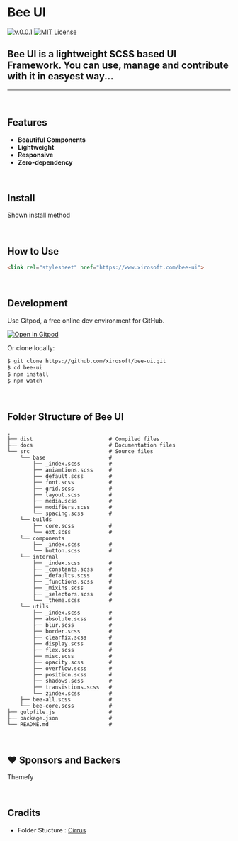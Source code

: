 # **Bee UI**
  [![v.0.0.1](https://img.shields.io/badge/Bee%20UI-0.0.1-blue.svg)](https://github.com/xirosoft/bee-ui)
  [![MIT License](https://img.shields.io/badge/license-MIT-orange.svg)](https://opensource.org/licenses/MIT)

 **Bee UI** is a lightweight **SCSS** based UI Framework. You can use, manage and contribute with it in easyest way... 
---
---
<br>

## Features
- **Beautiful Components**
- **Lightweight**
- **Responsive**
- **Zero-dependency**

<br>

## Install
Shown install method

<br>

## How to Use

```html
<link rel="stylesheet" href="https://www.xirosoft.com/bee-ui">
```
<br>

## Development
Use Gitpod, a free online dev environment for GitHub.

[![Open in Gitpod](https://gitpod.io/button/open-in-gitpod.svg)](https://gitpod.io/#https://github.com/xirosoft/bee-ui)

Or clone locally:
```bash
$ git clone https://github.com/xirosoft/bee-ui.git
$ cd bee-ui
$ npm install
$ npm watch
```
<br>

## Folder Structure  of **Bee UI**
    .
    ├── dist                        # Compiled files
    ├── docs                        # Documentation files
    └── src                         # Source files
        └── base                    #
            ├── _index.scss         #
            ├── aniamtions.scss     #
            ├── default.scss        #
            ├── font.scss           #
            ├── grid.scss           #
            ├── layout.scss         #
            ├── media.scss          #
            ├── modifiers.scss      #
            └── spacing.scss        #
        └── builds
            ├── core.scss           #
            └── ext.scss            #
        └── components
            ├── _index.scss         #
            └── button.scss         #
        └── internal
            ├── _index.scss         #
            ├── _constants.scss     #
            ├── _defaults.scss      #
            ├── _functions.scss     #
            ├── _mixins.scss        #
            ├── _selectors.scss     #
            └── _theme.scss         #
        └── utils
            ├── _index.scss         #
            ├── absolute.scss       #
            ├── blur.scss           #
            ├── border.scss         #
            ├── clearfix.scss       #
            ├── display.scss        #
            ├── flex.scss           #
            ├── misc.scss           #
            ├── opacity.scss        #
            ├── overflow.scss       #
            ├── position.scss       #
            ├── shadows.scss        #
            ├── transistions.scss   #
            └── zindex.scss         #
        ├── bee-all.scss            #
        └── bee-core.scss           #
    ├── gulpfile.js                 #
    ├── package.json                #
    └── README.md                   #

<br>

## ❤️ Sponsors and Backers
Themefy

<br>

## Cradits
- Folder Stucture : [Cirrus](https://github.com/Spiderpig86/Cirrus)